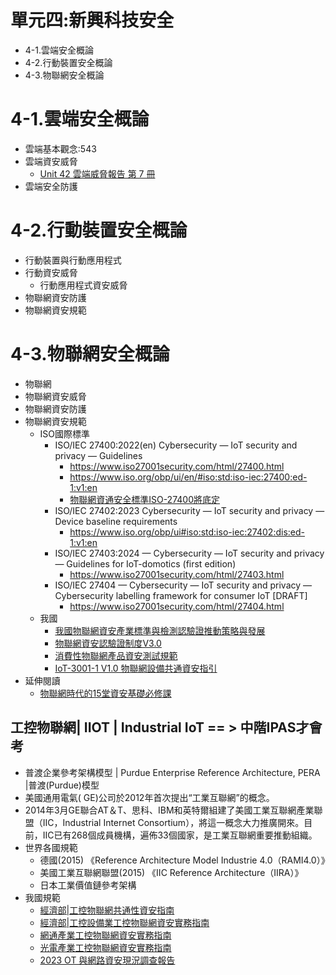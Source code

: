 # 單元四:新興科技安全
- 4-1.雲端安全概論
- 4-2.行動裝置安全概論
- 4-3.物聯網安全概論

# 4-1.雲端安全概論
- 雲端基本觀念:543
- 雲端資安威脅
  - [Unit 42 雲端威脅報告 第 7 冊](https://start.paloaltonetworks.tw/unit-42-cloud-threat-report-volume-7?utm_source=google-theegg-japac-prisma_cloud-scpc-sccp&utm_medium=paid_search&utm_campaign=google-prisma_cloud-cnapp-japac-tw-lead_gen-zh-&utm_content={sfdcid}&cq_plac=&cq_net=g&gad_source=1&gclid=CjwKCAiAxKy5BhBbEiwAYiW--2vnv8HqjamORR7m3MYIVe2eluxi07FHWzy44DyE4rPWbuD4Oo-xzhoC4KIQAvD_BwE) 
- 雲端安全防護
# 4-2.行動裝置安全概論
- 行動裝置與行動應用程式
- 行動資安威脅
  - 行動應用程式資安威脅  
- 物聯網資安防護
- 物聯網資安規範  
# 4-3.物聯網安全概論
- 物聯網
- 物聯網資安威脅
- 物聯網資安防護
- 物聯網資安規範  
  - ISO國際標準
    - ISO/IEC 27400:2022(en) Cybersecurity — IoT security and privacy — Guidelines
      - https://www.iso27001security.com/html/27400.html
      - https://www.iso.org/obp/ui/en/#iso:std:iso-iec:27400:ed-1:v1:en
      - [物聯網資通安全標準ISO-27400將底定](https://www.cc.ntu.edu.tw/chinese/epaper/0059/i124-P68-71-IoT%E8%B3%87%E9%80%9A%E5%AE%89%E5%85%A8%E6%A8%99%E6%BA%96ISO-27400%E5%B0%87%E5%BA%95%E5%AE%9A.pdf)
    - ISO/IEC 27402:2023 Cybersecurity — IoT security and privacy — Device baseline requirements
      - https://www.iso.org/obp/ui#iso:std:iso-iec:27402:dis:ed-1:v1:en
    - ISO/IEC 27403:2024 — Cybersecurity — IoT security and privacy — Guidelines for IoT-domotics (first edition)
      - https://www.iso27001security.com/html/27403.html
    - ISO/IEC 27404 — Cybersecurity — IoT security and privacy — Cybersecurity labelling framework for consumer IoT [DRAFT]
      - https://www.iso27001security.com/html/27404.html 
  - 我國
    - [我國物聯網資安產業標準與檢測認驗證推動策略與發展](https://ws.ndc.gov.tw/Download.ashx?u=LzAwMS9hZG1pbmlzdHJhdG9yLzEwL3JlbGZpbGUvMC8xMzExMS8wN2FmNGUxYi1hNmY3LTQzODUtYmE4NC1hZTg2YjYxNWRmNzIucGRm&n=5pS%2F562W5paw55%2BlMDMt5oiR5ZyL54mp6IGv57ay6LOH5a6J55Si5qWt5qiZ5rqW6IiH5qqi5ris6KqN6amX6K2J5o6o5YuV562W55Wl6IiH55m85bGVLnBkZg%3D%3D&icon=..pdf)
    - [物聯網資安認驗證制度V3.0](https://www.taics.org.tw/files/FileDownload/%E7%89%A9%E8%81%AF%E7%B6%B2%E8%B3%87%E5%AE%89%E8%AA%8D%E9%A9%97%E8%AD%89%E5%88%B6%E5%BA%A6%20V3.0_1.pdf)
    - [消費性物聯網產品資安測試規範](https://www.taics.org.tw/files/FileDownload/20211125_TAICS%20TS-0046%20v1.0_%E6%B6%88%E8%B2%BB%E6%80%A7%E7%89%A9%E8%81%AF%E7%B6%B2%E7%94%A2%E5%93%81%E8%B3%87%E5%AE%89%E6%B8%AC%E8%A9%A6%E8%A6%8F%E7%AF%84_1.pdf)
    - [IoT-3001-1 V1.0 物聯網設備共通資安指引](https://s3.ap-northeast-1.amazonaws.com/www.mas.org.tw/public/files/14366/original/18826998657ac92eba9ed.pdf)
- 延伸閱讀
  - [物聯網時代的15堂資安基礎必修課](https://www.tenlong.com.tw/products/9786263241756) 
## 工控物聯網| IIOT | Industrial IoT == > 中階IPAS才會考
- 普渡企業參考架構模型 | Purdue Enterprise Reference Architecture, PERA |普渡(Purdue)模型
- 美國通用電氣( GE)公司於2012年首次提出“工業互聯網”的概念。
- 2014年3月GE聯合AT＆T、思科、IBM和英特爾組建了美國工業互聯網產業聯盟（IIC，Industrial Internet Consortium），將這一概念大力推廣開來。目前，IIC已有268個成員機構，遍佈33個國家，是工業互聯網重要推動組織。
- 世界各國規範
  - 德國(2015) 《Reference Architecture Model Industrie 4.0（RAMI4.0）》
  - 美國工業互聯網聯盟(2015) 《IIC Reference Architecture（IIRA）》
  - 日本工業價值鏈參考架構 
- 我國規範
  - [經濟部|工控物聯網共通性資安指南](https://www.acw.org.tw/UpFiles/01-%E5%B7%A5%E6%8E%A7%E7%89%A9%E8%81%AF%E7%B6%B2%E5%85%B1%E9%80%9A%E6%80%A7%E8%B3%87%E5%AE%89%E6%8C%87%E5%8D%97.pdf)
  - [經濟部|工控設備業工控物聯網資安實務指南](https://www.acw.org.tw/UpFiles/02-%E5%B7%A5%E6%8E%A7%E8%A8%AD%E5%82%99%E6%A5%AD%E5%B7%A5%E6%8E%A7%E7%89%A9%E8%81%AF%E7%B6%B2%E8%B3%87%E5%AE%89%E5%AF%A6%E5%8B%99%E6%8C%87%E5%8D%97.pdf)
  - [網通產業工控物聯網資安實務指南](https://www.acw.org.tw/UpFiles/05-%E7%B6%B2%E9%80%9A%E7%94%A2%E6%A5%AD%E5%B7%A5%E6%8E%A7%E7%89%A9%E8%81%AF%E7%B6%B2%E8%B3%87%E5%AE%89%E5%AF%A6%E5%8B%99%E6%8C%87%E5%8D%97.pdf)
  - [光電產業工控物聯網資安實務指南](https://www.acw.org.tw/UpFiles/03-%E5%85%89%E9%9B%BB%E7%94%A2%E6%A5%AD%E5%B7%A5%E6%8E%A7%E7%89%A9%E8%81%AF%E7%B6%B2%E8%B3%87%E5%AE%89%E5%AF%A6%E5%8B%99%E6%8C%87%E5%8D%97.pdf)
  - [2023 OT 與網路資安現況調查報告](https://global.fortinet.com/apac-lp-tw-ap-2023stateofotandcybersecurity?utm_source=Paid-Search&utm_medium=Google&utm_campaign=OT-APAC-TW&utm_content=RR-2023_StateofOT-G&utm_term=iot%20%E5%AE%89%E5%85%A8&lsci=701Hr000001leR3IAI&UID=ftnt-4355-017452&gad_source=1&gclid=CjwKCAiAxKy5BhBbEiwAYiW--9vR-TS-HGWKSCV7Hgfv7karuaPaBPaRqXmf8VlwBn9Y1m6kwAZ-wxoCEn4QAvD_BwE) 
